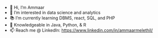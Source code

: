 - 👋 Hi, I’m Ammaar
- 👀 I’m interested in data science and analytics
- 📚 I’m currently learning DBMS, react, SQL, and PHP
- 🔧 Knowledgeable in Java, Python, & R
- 📫 Reach me @ LinkedIn: https://www.linkedin.com/in/ammaarmelethil/

<!---
ammaarmelethil/ammaarmelethil is a ✨ special ✨ repository because its `README.md` (this file) appears on your GitHub profile.
You can click the Preview link to take a look at your changes.
--->

